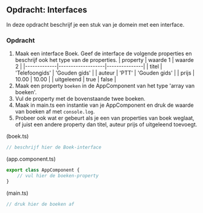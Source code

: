 ## Opdracht: Interfaces

In deze opdracht beschrijf je een stuk van je domein met een interface.

### Opdracht

1. Maak een interface Boek. Geef de interface de volgende properties en beschrijf ook het type van de properties.
    | property    | waarde 1          | waarde 2      |
    |-------------|-------------------|---------------|
    | titel       | 'Telefoongids'    | 'Gouden gids' |
    | auteur      | 'PTT'             | 'Gouden gids' |
    | prijs       | 10.00             | 10.00         |
    | uitgeleend  | true              | false         |
2. Maak een property `boeken` in de AppComponent van het type 'array van boeken'.
3. Vul de property met de bovenstaande twee boeken.
4. Maak in main.ts een instantie van je AppComponent en druk de waarde van boeken af met `console.log`.
5. Probeer ook wat er gebeurt als je een van properties van boek weglaat, of juist een andere property dan titel, auteur
   prijs of uitgeleend toevoegt.

(boek.ts)
```TypeScript
// beschrijf hier de Boek-interface
```

(app.component.ts)
```TypeScript
export class AppComponent {
    // vul hier de boeken-property
}
```

(main.ts)
```TypeScript
// druk hier de boeken af
```
